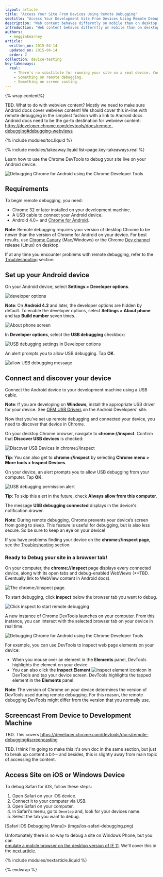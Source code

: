 ```yaml
---
layout: article
title: "Access Your Site From Devices Using Remote Debugging"
seotitle: "Access Your Development Site From Devices Using Remote Debugging"
description: "Web content behaves differntly on mobile than on desktop. Debug live content on your device from your development machine using remote debugging."
introduction: "Web content behaves differntly on mobile than on desktop. Debug live content on your device from your development machine using remote debugging."
authors:
  - megginkearney
article:
  written_on: 2015-04-14
  updated_on: 2015-04-14
  order: 2
collection: device-testing
key-takeaways:
  real: 
    - There's no substitute for running your site on a real device. You must try your site on real devices.
    - Something on remote debugging.
    - Something on screen casting.
---
```

{% wrap content%}

TBD. What to do with webview content? Mostly we need to make sure Android docs cover webview content! We should cover this in-line with remote debugging in the simplest fashion with a link to Android docs. Android docs need to be the go-to destination for webview content: https://developer.chrome.com/devtools/docs/remote-debugging#debugging-webviews

{% include modules/toc.liquid %}

{% include modules/takeaway.liquid list=page.key-takeaways.real %}

Learn how to use the Chrome DevTools to debug your site live on your Android device.

![Debugging Chrome for Android using the Chrome Developer Tools](/imgs/remote-debug-banner.png)

## Requirements

To begin remote debugging, you need:

* Chrome 32 or later installed on your development machine.
* A USB cable to connect your Android device.
* Android 4.0+ and [Chrome for Android](https://play.google.com/store/apps/details?id=com.android.chrome&hl=en).

**Note**: Remote debugging requires your version of desktop Chrome to be newer than the version of Chrome for Android on your device. For best results, use [Chrome Canary](https://www.google.com/intl/en/chrome/browser/canary.html) (Mac/Windows) or the Chrome [Dev channel](http://www.chromium.org/getting-involved/dev-channel) release (Linux) on desktop.

If at any time you encounter problems with remote debugging, refer to the [Troubleshooting](#troubleshooting) section.

## Set up your Android device

On your Android device, select **Settings > Developer options**.

![developer options](imgs/settings-dev-options-on.png)

**Note**: On **Android 4.2** and later, the developer options are hidden by default. To enable the developer options, select **Settings > About phone** and tap **Build number** seven times.

![About phone screen](imgs/about-phone-build-num.png)

In **Developer options**, select the **USB debugging** checkbox:

![USB debugging settings in Developer options](imgs/usb-debugging-on.png)

An alert prompts you to allow USB debugging. Tap **OK**.

![allow USB debugging message](imgs/allow-usb-debugging.png)

## Connect and discover your device

Connect the Android device to your development machine using a USB cable.

**Note**: If you are developing on **Windows**, install the appropriate USB driver for your device. See [OEM USB Drivers](http://developer.android.com/tools/extras/oem-usb.html) on the Android Developers' site.

Now that you've set up remote debugging and connected your device, you need to discover that device in Chrome.

On your desktop Chrome browser, navigate to **chrome://inspect**. Confirm that **Discover USB devices** is checked:

![Discover USB Devices in chrome://inspect](imgs/chrome-discover-usb.png)

**Tip**: You can also get to **chrome://inspect** by selecting **Chrome menu > More tools > Inspect Devices**.

On your device, an alert prompts you to allow USB debugging from your computer. Tap **OK**.

![USB debugging permission alert](imgs/rsa-fingerprint.png)

**Tip**: To skip this alert in the future, check **Always allow from this computer**.

The message **USB debugging connected** displays in the device's notification drawer.

**Note**: During remote debugging, Chrome prevents your device’s screen from going to sleep. This feature is useful for debugging, but is also less secure. So be sure to keep an eye on your device!

If you have problems finding your device on the **chrome://inspect page**, see the [Troubleshooting](#troubleshooting) section.

### Ready to Debug your site in a browser tab!

On your computer, the **chrome://inspect** page displays every connected device, along with its open tabs and debug-enabled WebViews (**TBD. Eventually link to WebView content in Android docs).

![The chrome://inspect page.](imgs/chrome-inspect-devices.png)

To start debugging, click **inspect** below the browser tab you want to debug.

![Click inspect to start remote debugging](imgs/chrome-inspect-tabs.png)

A new instance of Chrome DevTools launches on your computer. From this instance, you can interact with the selected browser tab on your device in real time.

![Debugging Chrome for Android using the Chrome Developer Tools](remote-debugging/remote-debug-overview.jpg)

For example, you can use DevTools to inspect web page elements on your device:

*   When you mouse over an element in the **Elements** panel, DevTools highlights the element on your device.
*   You can also click the **Inspect Element** ![inspect element icon](imgs/inspect-icon.png)icon in DevTools and tap your device screen. DevTools highlights the tapped element in the **Elements** panel.

**Note**: The version of Chrome on your device determines the version of DevTools used during remote debugging. For this reason, the remote debugging DevTools might differ from the version that you normally use.

## Screencast From Device to Development Machine

TBD. This covers https://developer.chrome.com/devtools/docs/remote-debugging#screencasting

TBD. I think I'm going to make this it's own doc in the same section, but just to break up content a bit-- and besides, this is slightly away from main topic of accessing the content.

## Access Site on iOS or Windows Device

To debug Safari for iOS, follow these steps:

1. Open Safari on your iOS device.
2. Connect it to your computer via USB.
3. Open Safari on your computer.
4. In Safari's menu, go to `Develop` and, look for your devices name.
5. Select the tab you want to debug.

[Safari iOS Debugging Menu]> (imgs/ios-safari-debugging.png)

Unfortunately there is no way to debug a site on Windows Phone, but you can  
[emulate a mobile browser on the desktop version of IE
11](http://msdn.microsoft.com/en-us/library/ie/dn255001%28v=vs.85%29.aspx).
We'll cover this in the [next article](device-emulators.markdown).

{% include modules/nextarticle.liquid %}

{% endwrap %}
